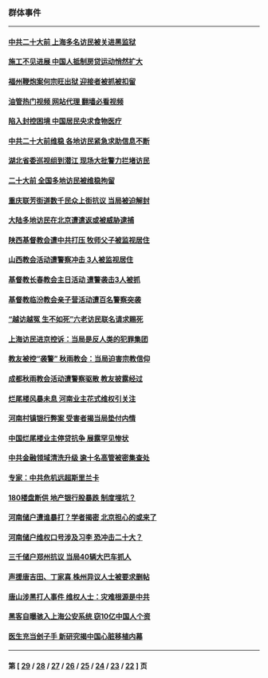 ### 群体事件
---
#### [中共二十大前 上海多名访民被关进黑监狱](../../pages/ncid279/n13829500.md?09262045) 
#### [施工不见进展 中国人抵制房贷运动悄然扩大](../../pages/ncid279/n13828435.md?09262045) 
#### [福州鞭炮案何宗旺出狱 迎接者被抓被扣留](../../pages/ncid279/n13824304.md?09262045) 
#### [油管热门视频 网站代理 翻墙必看视频](http://209.222.30.114:81/youtube.html?09262045)
#### [陷入封控困境 中国居民央求食物医疗](../../pages/ncid279/n13823589.md?09262045) 
#### [中共二十大前维稳 各地访民紧急求助信息不断](../../pages/ncid279/n13822888.md?09262045) 
#### [湖北省委巡视组到潜江 现场大批警力拦堵访民](../../pages/ncid279/n13820243.md?09262045) 
#### [二十大前 全国多地访民被维稳拘留](../../pages/ncid279/n13819431.md?09262045) 
#### [重庆联芳街道数千民众上街抗议 当局被迫解封](../../pages/ncid279/n13812220.md?09262045) 
#### [大陆多地访民在北京遭遣返或被威胁逮捕](../../pages/ncid279/n13812104.md?09262045) 
#### [陕西基督教会遭中共打压 牧师父子被监视居住](../../pages/ncid279/n13811611.md?09262045) 
#### [山西教会活动遭警察冲击 3人被监视居住](../../pages/ncid279/n13808966.md?09262045) 
#### [基督教长春教会主日活动 遭警袭击3人被抓](../../pages/ncid279/n13806935.md?09262045) 
#### [基督教临汾教会亲子营活动遭百名警察突袭](../../pages/ncid279/n13806527.md?09262045) 
#### [“越访越冤 生不如死”六老访民联名请求赐死](../../pages/ncid279/n13805907.md?09262045) 
#### [上海访民进京控诉：当局是反人类的犯罪集团](../../pages/ncid279/n13803858.md?09262045) 
#### [教友被控“袭警” 秋雨教会：当局迫害宗教信仰](../../pages/ncid279/n13803563.md?09262045) 
#### [成都秋雨教会活动遭警察驱散 教友披露经过](../../pages/ncid279/n13802541.md?09262045) 
#### [烂尾楼风暴未息 河南业主花式维权引关注](../../pages/ncid279/n13794519.md?09262045) 
#### [河南村镇银行弊案 受害者揭当局垫付内情](../../pages/ncid279/n13791990.md?09262045) 
#### [中国烂尾楼业主停贷抗争 展露罕见惨状](../../pages/ncid279/n13787794.md?09262045) 
#### [中共金融领域清洗升级 逾十名高管被密集查处](../../pages/ncid279/n13782694.md?09262045) 
#### [专家：中共危机远超斯里兰卡](../../pages/ncid279/n13782248.md?09262045) 
#### [180楼盘断供 地产银行股暴跌 制度埋坑？](../../pages/ncid279/n13780778.md?09262045) 
#### [河南储户遭谁暴打？学者揭密 北京担心的或来了](../../pages/ncid279/n13779407.md?09262045) 
#### [河南储户维权口号涉及习李 恐冲击二十大？](../../pages/ncid279/n13778148.md?09262045) 
#### [三千储户郑州抗议 当局40辆大巴车抓人](../../pages/ncid279/n13777593.md?09262045) 
#### [声援唐吉田、丁家喜 株州异议人士被要求删帖](../../pages/ncid279/n13775534.md?09262045) 
#### [唐山涉黑打人事件 维权人士：灾难根源是中共](../../pages/ncid279/n13773534.md?09262045) 
#### [黑客自曝骇入上海公安系统 窃10亿中国人个资](../../pages/ncid279/n13773395.md?09262045) 
#### [医生充当刽子手 新研究揭中国心脏移植内幕](../../pages/ncid279/n13772291.md?09262045) 

---
#### 第 [ [29](./29.md?09262045) / [28](./28.md?09262045) / [27](./27.md?09262045) / [26](./26.md?09262045) / [25](./25.md?09262045) / [24](./24.md?09262045) / [23](./23.md?09262045) / [22](./22.md?09262045) ] 页
